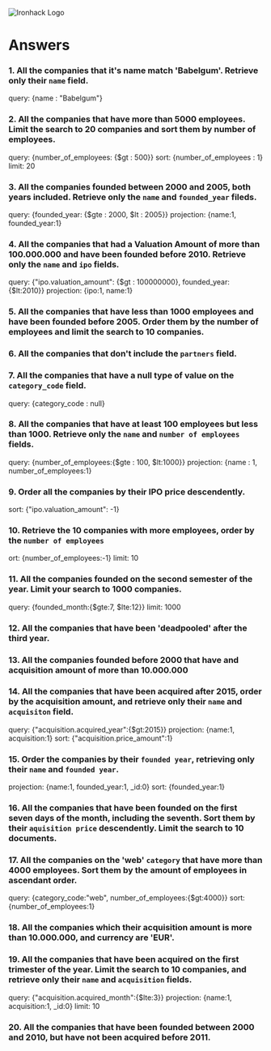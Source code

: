 ![Ironhack Logo](https://i.imgur.com/1QgrNNw.png)

# Answers

### 1. All the companies that it's name match 'Babelgum'. Retrieve only their `name` field.

query: {name : "Babelgum"}

### 2. All the companies that have more than 5000 employees. Limit the search to 20 companies and sort them by **number of employees**.

query: {number_of_employees: {$gt : 500}} sort: {number_of_employees : 1} limit: 20

### 3. All the companies founded between 2000 and 2005, both years included. Retrieve only the `name` and `founded_year` fileds.

query: {founded_year: {$gte : 2000, $lt : 2005}} projection: {name:1, founded_year:1}

### 4. All the companies that had a Valuation Amount of more than 100.000.000 and have been founded before 2010. Retrieve only the `name` and `ipo` fields.

query: {"ipo.valuation_amount": {$gt : 100000000}, founded_year:{$lt:2010}} projection: {ipo:1, name:1}

### 5. All the companies that have less than 1000 employees and have been founded before 2005. Order them by the number of employees and limit the search to 10 companies.

<!-- Your Code Goes Here -->

### 6. All the companies that don't include the `partners` field.

<!-- Your Code Goes Here -->

### 7. All the companies that have a null type of value on the `category_code` field.

query: {category_code : null}

### 8. All the companies that have at least 100 employees but less than 1000. Retrieve only the `name` and `number of employees` fields.

query: {number_of_employees:{$gte : 100, $lt:1000}} projection: {name : 1, number_of_employees:1}

### 9. Order all the companies by their IPO price descendently.

sort: {"ipo.valuation_amount": -1}

### 10. Retrieve the 10 companies with more employees, order by the `number of employees`

ort: {number_of_employees:-1} limit: 10

### 11. All the companies founded on the second semester of the year. Limit your search to 1000 companies.

query: {founded_month:{$gte:7, $lte:12}} limit: 1000

### 12. All the companies that have been 'deadpooled' after the third year.

<!-- Your Code Goes Here -->

### 13. All the companies founded before 2000 that have and acquisition amount of more than 10.000.000

<!-- Your Code Goes Here -->

### 14. All the companies that have been acquired after 2015, order by the acquisition amount, and retrieve only their `name` and `acquisiton` field.

query: {"acquisition.acquired_year":{$gt:2015}} projection: {name:1, acquisition:1} sort: {"acquisition.price_amount":1}

### 15. Order the companies by their `founded year`, retrieving only their `name` and `founded year`.

projection: {name:1, founded_year:1, _id:0} sort: {founded_year:1}

### 16. All the companies that have been founded on the first seven days of the month, including the seventh. Sort them by their `aquisition price` descendently. Limit the search to 10 documents.

<!-- Your Code Goes Here -->

### 17. All the companies on the 'web' `category` that have more than 4000 employees. Sort them by the amount of employees in ascendant order.

query: {category_code:"web", number_of_employees:{$gt:4000}} sort: {number_of_employees:1}

### 18. All the companies which their acquisition amount is more than 10.000.000, and currency are 'EUR'.

<!-- Your Code Goes Here -->

### 19. All the companies that have been acquired on the first trimester of the year. Limit the search to 10 companies, and retrieve only their `name` and `acquisition` fields.

query: {"acquisition.acquired_month":{$lte:3}} projection: {name:1, acquisition:1, _id:0} limit: 10

### 20. All the companies that have been founded between 2000 and 2010, but have not been acquired before 2011.

<!-- Your Code Goes Here -->
